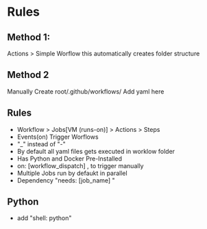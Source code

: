# Rules

## Method 1:
Actions > Simple Worflow
this automatically creates folder structure 

## Method 2
Manually Create root/.github/workflows/
Add yaml here 

## Rules
- Workflow > Jobs[VM (runs-on)] > Actions > Steps
- Events(on) Trigger Worflows
-  "_" instead of "-"
- By default all yaml files gets executed in worklow folder
- Has Python and Docker Pre-Installed 
- on: [workflow_dispatch] , to trigger manually 
- Multiple Jobs run by defaukt in parallel
- Dependency "needs: [job_name] "

## Python
- add "shell: python"

